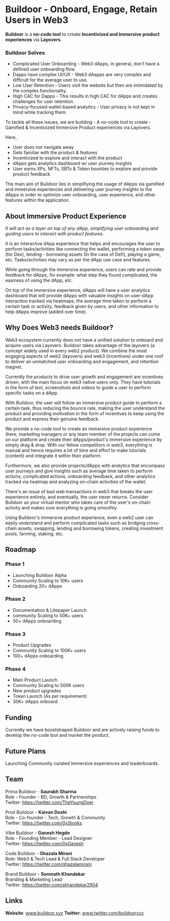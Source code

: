 # Buildoor - Onboard, Engage, Retain Users in Web3

**Buildoor** is a **no-code tool** to create **Incentivized and Immersive product experiences** via **Layovers**.

### Buildoor Solves

- Complicated User Onboarding - Web3 dApps, in general, don’t have a defined user onboarding flow.
- Dapps have complex UI/UX - Web3 dAapps are very complex and difficult for the average user to use.
- Low User Retention - Users visit the website but then are intimidated by the complex functionality.
- High CAC for Dapps - This results in high CAC for dApps and creates challenges for user retention.
- Privacy-focused wallet-based analytics - User privacy is not kept in mind while tracking them.

To tackle all these issues, we are building - A no-code tool to create - Gamified & Incentivized Immersive Product experiences via Layovers. 

Here,
- User does not navigate away
 - Gets familiar with the product & features
- Incentivized to explore and interact with the product
- dApps gets analytics dashboard w/ user journey insights
- User earns XPs, NFTs, SBTs & Token bounties to explore and provide product feedback

The main aim of Buildoor lies in simplifying the usage of dApps via gamified and immersive experiences and delivering user journey insights to the dApps in order to optimize user onboarding, user experience, and other features within the application.

## About Immersive Product Experience

_It will act as a layer on top of any dApp, simplifying user onboarding and guiding users to interact with product features._

It is an interactive dApp experience that helps and encourages the user to perform tasks/activities like connecting the wallet, performing a token swap (for Dex), lending - borrowing assets (In the case of Defi), playing a game, etc. Tasks/activities may vary as per the dApp use case and features.

While going through the immersive experience, users can rate and provide feedback for dApps, for example: what step they found complicated, the easiness of using the dApp, etc.

On top of the immersive experience, dApps will have a user analytics dashboard that will provide dApps with valuable insights on user-dApp interaction tracked via heatmaps, the average time taken to perform a certain task or activity, feedback given by users, and other information to help dApps improve (added over time).

## Why Does Web3 needs Buildoor?

Web3 ecosystem currently does not have a unified solution to onboard and acquire users via Layovers. Buildoor takes advantage of the layovers (a concept widely used in every web2 product). We combine the most engaging aspects of web2 (layovers) and web3 (incentives) under one roof to deliver an unmatched user onboarding and engagement, and retention magnet.

Currently the products to drive user growth and engagement are incentives driven, with the main focus on web3 native users only. They have tutorials in the form of text, screenshots and videos to guide a user to perform specific tasks on a dApp. 

With Buildoor, the user will follow an immersive product guide to perform a certain task, thus reducing the bounce rate, making the user understand the product and providing motivation in the form of incentives to keep using the product and express their genuine feedback. 

We provide a no-code tool to create an immersive product experience (here, marketing managers or any team member of the projects can come on our platform and create their dApps/product's immersive experience by simply drag & drop. With our fellow competitors in web3, everything is manual and hence requires a lot of time and effort to make tutorials (content) and integrate it within their platform. 

Furthermore, we also provide projects/dApps with analytics that encompass user journeys and give insights such as average time taken to perform actions, complicated actions, onboarding feedback, and other analytics tracked via heatmap and analyzing on-chain activities of the wallet. 

There's an issue of bad web transactions in web3 that breaks the user experience entirely, and eventually, the user never returns. Consider Buildoor as your virtual mentor who takes care of the user's on-chain activity and makes sure everything is going smoothly. 

Using Buildoor's immersive product experience, even a web2 user can easily understand and perform complicated tasks such as bridging cross-chain assets, swapping, lending and borrowing tokens, creating investment pools, farming, staking, etc.

## Roadmap

### Phase 1
- Launching Buildoor Alpha
- Community Scaling to 10K+ users
- Onboarding 20+ dApps

### Phase 2
- Documentation & Litepaper Launch
- community Scaling to 50K+ users
- 50+ dApps onboarding

### Phase 3
- Product Upgrades
- Community Scaling to 100K+ users
- 100+ dApps onboarding

### Phase 4
- Main Product Launch
- Community Scaling to 500K users
- New product upgrades
- Token Launch (As per requirement)
- 30K+ dApps onboard


## Funding
Currently we have booststraped Buildoor and are actively raising funds to develop the no-code tool and market the product. 

## Future Plans

Launching Community curated Immersive experiences and leaderboards. 


## Team 

Prima Buildoor - **Saurabh Sharma** \
Role - Founder - BD, Growth & Partnerships \
Twitter: https://twitter.com/TheYoungDoer 

Prod Buildoor - **Kaivan Doshi** \
Role - Co-founder - Tech, Growth & Community \
Twitter:  https://twitter.com/0xStonks

Vibe Buildoor - **Ganesh Hegde** \
Role - Founding Member - Lead Designer \
Twitter: https://twitter.com/0xGanesh 

Code Buildoor - **Ghazala Mirani** \
Role: Web3 & Tech Lead & Full Stack Developer \
Twitter: https://twitter.com/ghazalamirani

Brand Buildoor - **Somnath Khandekar** \
Branding & Marketing Lead \
Twitter: https://twitter.com/skhandekar2904

## Links
**Website**: www.buildoor.xyz
**Twitter**: www.twitter.com/buildoorxyz 
 
